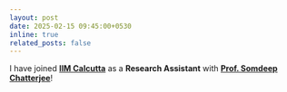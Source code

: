 ```yaml
---
layout: post
date: 2025-02-15 09:45:00+0530
inline: true
related_posts: false
---
```


I have joined [**IIM Calcutta**](https://www.iimcal.ac.in/) as a **Research Assistant** with [**Prof. Somdeep Chatterjee**](https://sites.google.com/site/somdeepuh/)!
